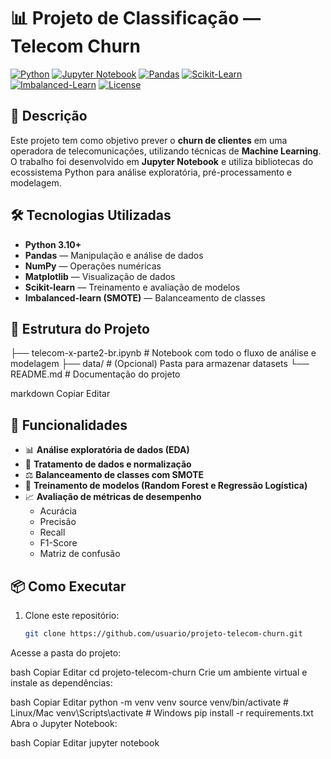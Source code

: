 # 📊 Projeto de Classificação — Telecom Churn

[![Python](https://img.shields.io/badge/Python-3.10+-blue.svg)](https://www.python.org/)
[![Jupyter Notebook](https://img.shields.io/badge/Jupyter-Notebook-orange.svg)](https://jupyter.org/)
[![Pandas](https://img.shields.io/badge/Pandas-1.x-lightblue.svg)](https://pandas.pydata.org/)
[![Scikit-Learn](https://img.shields.io/badge/Scikit--Learn-1.x-yellow.svg)](https://scikit-learn.org/)
[![Imbalanced-Learn](https://img.shields.io/badge/Imbalanced--Learn-SMOTE-red.svg)](https://imbalanced-learn.org/stable/)
[![License](https://img.shields.io/badge/license-MIT-green.svg)](LICENSE)

## 📌 Descrição
Este projeto tem como objetivo prever o **churn de clientes** em uma operadora de telecomunicações, utilizando técnicas de **Machine Learning**.  
O trabalho foi desenvolvido em **Jupyter Notebook** e utiliza bibliotecas do ecossistema Python para análise exploratória, pré-processamento e modelagem.

## 🛠️ Tecnologias Utilizadas
- **Python 3.10+**
- **Pandas** — Manipulação e análise de dados
- **NumPy** — Operações numéricas
- **Matplotlib** — Visualização de dados
- **Scikit-learn** — Treinamento e avaliação de modelos
- **Imbalanced-learn (SMOTE)** — Balanceamento de classes

## 📂 Estrutura do Projeto
├── telecom-x-parte2-br.ipynb # Notebook com todo o fluxo de análise e modelagem
├── data/ # (Opcional) Pasta para armazenar datasets
└── README.md # Documentação do projeto

markdown
Copiar
Editar

## 🚀 Funcionalidades
- 📊 **Análise exploratória de dados (EDA)**
- 🧹 **Tratamento de dados e normalização**
- ⚖️ **Balanceamento de classes com SMOTE**
- 🤖 **Treinamento de modelos (Random Forest e Regressão Logística)**
- 📈 **Avaliação de métricas de desempenho**  
  - Acurácia  
  - Precisão  
  - Recall  
  - F1-Score  
  - Matriz de confusão

## 📦 Como Executar
1. Clone este repositório:
   ```bash
   git clone https://github.com/usuario/projeto-telecom-churn.git
Acesse a pasta do projeto:

bash
Copiar
Editar
cd projeto-telecom-churn
Crie um ambiente virtual e instale as dependências:

bash
Copiar
Editar
python -m venv venv
source venv/bin/activate   # Linux/Mac
venv\Scripts\activate      # Windows
pip install -r requirements.txt
Abra o Jupyter Notebook:

bash
Copiar
Editar
jupyter notebook
